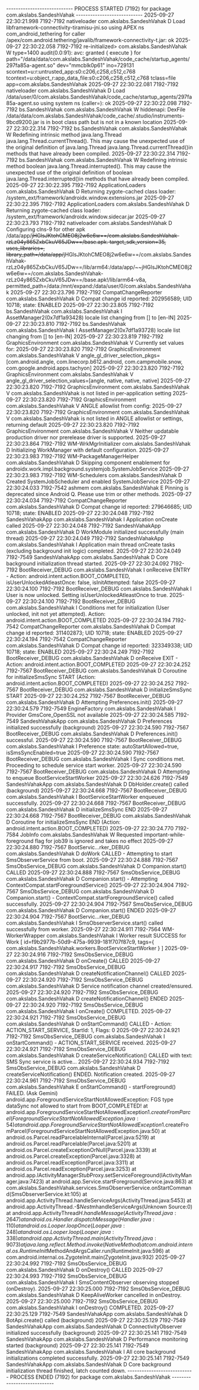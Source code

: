 ---------------------------- PROCESS STARTED (7192) for package com.akslabs.SandeshVahak ----------------------------
2025-09-27 22:30:21.998  7192-7192  nativeloader            com.akslabs.SandeshVahak             D  Load libframework-connectivity-tiramisu-jni.so using APEX ns com_android_tethering for caller /apex/com.android.tethering/javalib/framework-connectivity-t.jar: ok
2025-09-27 22:30:22.058  7192-7192  re-initialized>         com.akslabs.SandeshVahak             W  type=1400 audit(0.0:91): avc:  granted  { execute } for  path="/data/data/com.akslabs.SandeshVahak/code_cache/startup_agents/297fa85a-agent.so" dev="mmcblk0p61" ino=729131 scontext=u:r:untrusted_app:s0:c206,c258,c512,c768 tcontext=u:object_r:app_data_file:s0:c206,c258,c512,c768 tclass=file app=com.akslabs.SandeshVahak
2025-09-27 22:30:22.081  7192-7192  nativeloader            com.akslabs.SandeshVahak             D  Load /data/user/0/com.akslabs.SandeshVahak/code_cache/startup_agents/297fa85a-agent.so using system ns (caller=<unknown>): ok
2025-09-27 22:30:22.098  7192-7192  bs.SandeshVahak         com.akslabs.SandeshVahak             W  hiddenapi: DexFile /data/data/com.akslabs.SandeshVahak/code_cache/.studio/instruments-9bcd9200.jar is in boot class path but is not in a known location
2025-09-27 22:30:22.314  7192-7192  bs.SandeshVahak         com.akslabs.SandeshVahak             W  Redefining intrinsic method java.lang.Thread java.lang.Thread.currentThread(). This may cause the unexpected use of the original definition of java.lang.Thread java.lang.Thread.currentThread()in methods that have already been compiled.
2025-09-27 22:30:22.314  7192-7192  bs.SandeshVahak         com.akslabs.SandeshVahak             W  Redefining intrinsic method boolean java.lang.Thread.interrupted(). This may cause the unexpected use of the original definition of boolean java.lang.Thread.interrupted()in methods that have already been compiled.
2025-09-27 22:30:22.395  7192-7192  ApplicationLoaders      com.akslabs.SandeshVahak             D  Returning zygote-cached class loader: /system_ext/framework/androidx.window.extensions.jar
2025-09-27 22:30:22.395  7192-7192  ApplicationLoaders      com.akslabs.SandeshVahak             D  Returning zygote-cached class loader: /system_ext/framework/androidx.window.sidecar.jar
2025-09-27 22:30:23.793  7192-7192  nativeloader            com.akslabs.SandeshVahak             D  Configuring clns-9 for other apk /data/app/~~jHGlsJKtohCMEO8j2w6e6w==/com.akslabs.SandeshVahak-rzLz04y865ZxbCkuV65JDw==/base.apk. target_sdk_version=35, uses_libraries=, library_path=/data/app/~~jHGlsJKtohCMEO8j2w6e6w==/com.akslabs.SandeshVahak-rzLz04y865ZxbCkuV65JDw==/lib/arm64:/data/app/~~jHGlsJKtohCMEO8j2w6e6w==/com.akslabs.SandeshVahak-rzLz04y865ZxbCkuV65JDw==/base.apk!/lib/arm64-v8a, permitted_path=/data:/mnt/expand:/data/user/0/com.akslabs.SandeshVahak
2025-09-27 22:30:23.796  7192-7192  CompatChangeReporter    com.akslabs.SandeshVahak             D  Compat change id reported: 202956589; UID 10718; state: ENABLED
2025-09-27 22:30:23.805  7192-7192  bs.SandeshVahak         com.akslabs.SandeshVahak             I  AssetManager2(0x7df1a93428) locale list changing from [] to [en-IN]
2025-09-27 22:30:23.810  7192-7192  bs.SandeshVahak         com.akslabs.SandeshVahak             I  AssetManager2(0x7df1a93728) locale list changing from [] to [en-IN]
2025-09-27 22:30:23.819  7192-7192  GraphicsEnvironment     com.akslabs.SandeshVahak             V  Currently set values for:
2025-09-27 22:30:23.820  7192-7192  GraphicsEnvironment     com.akslabs.SandeshVahak             V    angle_gl_driver_selection_pkgs=[com.android.angle, com.linecorp.b612.android, com.campmobile.snow, com.google.android.apps.tachyon]
2025-09-27 22:30:23.820  7192-7192  GraphicsEnvironment     com.akslabs.SandeshVahak             V    angle_gl_driver_selection_values=[angle, native, native, native]
2025-09-27 22:30:23.820  7192-7192  GraphicsEnvironment     com.akslabs.SandeshVahak             V  com.akslabs.SandeshVahak is not listed in per-application setting
2025-09-27 22:30:23.820  7192-7192  GraphicsEnvironment     com.akslabs.SandeshVahak             V  ANGLE allowlist from config:
2025-09-27 22:30:23.820  7192-7192  GraphicsEnvironment     com.akslabs.SandeshVahak             V  com.akslabs.SandeshVahak is not listed in ANGLE allowlist or settings, returning default
2025-09-27 22:30:23.820  7192-7192  GraphicsEnvironment     com.akslabs.SandeshVahak             V  Neither updatable production driver nor prerelease driver is supported.
2025-09-27 22:30:23.864  7192-7192  WM-WrkMgrInitializer    com.akslabs.SandeshVahak             D  Initializing WorkManager with default configuration.
2025-09-27 22:30:23.983  7192-7192  WM-PackageManagerHelper com.akslabs.SandeshVahak             D  Skipping component enablement for androidx.work.impl.background.systemjob.SystemJobService
2025-09-27 22:30:23.983  7192-7192  WM-Schedulers           com.akslabs.SandeshVahak             D  Created SystemJobScheduler and enabled SystemJobService
2025-09-27 22:30:24.033  7192-7542  ashmem                  com.akslabs.SandeshVahak             E  Pinning is deprecated since Android Q. Please use trim or other methods.
2025-09-27 22:30:24.034  7192-7192  CompatChangeReporter    com.akslabs.SandeshVahak             D  Compat change id reported: 279646685; UID 10718; state: ENABLED
2025-09-27 22:30:24.048  7192-7192  SandeshVahakApp         com.akslabs.SandeshVahak             I  Application onCreate called
2025-09-27 22:30:24.048  7192-7192  SandeshVahakApp         com.akslabs.SandeshVahak             D  WorkModule initialized successfully (main thread)
2025-09-27 22:30:24.049  7192-7192  SandeshVahakApp         com.akslabs.SandeshVahak             I  Application main thread onCreate tasks (excluding background init logic) completed.
2025-09-27 22:30:24.049  7192-7549  SandeshVahakApp         com.akslabs.SandeshVahak             D  Core background initialization thread started.
2025-09-27 22:30:24.092  7192-7192  BootReceiver_DEBUG      com.akslabs.SandeshVahak             I  onReceive ENTRY - Action: android.intent.action.BOOT_COMPLETED, isUserUnlockedAtleastOnce: false, isInitAttempted: false
2025-09-27 22:30:24.100  7192-7192  BootReceiver_DEBUG      com.akslabs.SandeshVahak             I  User is now unlocked. Setting isUserUnlockedAtleastOnce to true.
2025-09-27 22:30:24.100  7192-7192  BootReceiver_DEBUG      com.akslabs.SandeshVahak             I  Conditions met for initialization (User unlocked, init not yet attempted). Action: android.intent.action.BOOT_COMPLETED
2025-09-27 22:30:24.194  7192-7542  CompatChangeReporter    com.akslabs.SandeshVahak             D  Compat change id reported: 311402873; UID 10718; state: ENABLED
2025-09-27 22:30:24.194  7192-7542  CompatChangeReporter    com.akslabs.SandeshVahak             D  Compat change id reported: 323349338; UID 10718; state: ENABLED
2025-09-27 22:30:24.249  7192-7192  BootReceiver_DEBUG      com.akslabs.SandeshVahak             D  onReceive EXIT - Action: android.intent.action.BOOT_COMPLETED
2025-09-27 22:30:24.252  7192-7567  BootReceiver_DEBUG      com.akslabs.SandeshVahak             D  Coroutine for initializeSmsSync START (Action: android.intent.action.BOOT_COMPLETED)
2025-09-27 22:30:24.252  7192-7567  BootReceiver_DEBUG      com.akslabs.SandeshVahak             D  initializeSmsSync START
2025-09-27 22:30:24.252  7192-7567  BootReceiver_DEBUG      com.akslabs.SandeshVahak             D  Attempting Preferences.init()
2025-09-27 22:30:24.579  7192-7549  EngineFactory           com.akslabs.SandeshVahak             I  Provider GmsCore_OpenSSL not available
2025-09-27 22:30:24.585  7192-7549  SandeshVahakApp         com.akslabs.SandeshVahak             D  Preferences initialized successfully (background)
2025-09-27 22:30:24.590  7192-7567  BootReceiver_DEBUG      com.akslabs.SandeshVahak             D  Preferences.init() successful.
2025-09-27 22:30:24.590  7192-7567  BootReceiver_DEBUG      com.akslabs.SandeshVahak             I  Preference state: autoStartAllowed=true, isSmsSyncEnabled=true
2025-09-27 22:30:24.590  7192-7567  BootReceiver_DEBUG      com.akslabs.SandeshVahak             I  Sync conditions met. Proceeding to schedule service start worker.
2025-09-27 22:30:24.590  7192-7567  BootReceiver_DEBUG      com.akslabs.SandeshVahak             D  Attempting to enqueue BootServiceStartWorker
2025-09-27 22:30:24.626  7192-7549  SandeshVahakApp         com.akslabs.SandeshVahak             D  DbHolder.create() called (background)
2025-09-27 22:30:24.668  7192-7567  BootReceiver_DEBUG      com.akslabs.SandeshVahak             I  BootServiceStartWorker enqueued successfully.
2025-09-27 22:30:24.668  7192-7567  BootReceiver_DEBUG      com.akslabs.SandeshVahak             D  initializeSmsSync END
2025-09-27 22:30:24.668  7192-7567  BootReceiver_DEBUG      com.akslabs.SandeshVahak             D  Coroutine for initializeSmsSync END (Action: android.intent.action.BOOT_COMPLETED)
2025-09-27 22:30:24.770  7192-7584  JobInfo                 com.akslabs.SandeshVahak             W  Requested important-while-foreground flag for job39 is ignored and takes no effect
2025-09-27 22:30:24.880  7192-7567  BootServic...rker_DEBUG com.akslabs.SandeshVahak             D  doWork CALLED - Attempting to start SmsObserverService from boot.
2025-09-27 22:30:24.888  7192-7567  SmsObsService_DEBUG     com.akslabs.SandeshVahak             D  Companion.start() CALLED
2025-09-27 22:30:24.888  7192-7567  SmsObsService_DEBUG     com.akslabs.SandeshVahak             D  Companion.start() - Attempting ContextCompat.startForegroundService()
2025-09-27 22:30:24.904  7192-7567  SmsObsService_DEBUG     com.akslabs.SandeshVahak             D  Companion.start() - ContextCompat.startForegroundService() called successfully.
2025-09-27 22:30:24.904  7192-7567  SmsObsService_DEBUG     com.akslabs.SandeshVahak             D  Companion.start() ENDED
2025-09-27 22:30:24.904  7192-7567  BootServic...rker_DEBUG com.akslabs.SandeshVahak             I  SmsObserverService.start() called successfully from worker.
2025-09-27 22:30:24.911  7192-7564  WM-WorkerWrapper        com.akslabs.SandeshVahak             I  Worker result SUCCESS for Work [ id=f9b2977b-50d9-475a-9939-181f707f87c9, tags={ com.akslabs.SandeshVahak.workers.BootServiceStartWorker } ]
2025-09-27 22:30:24.916  7192-7192  SmsObsService_DEBUG     com.akslabs.SandeshVahak             D  onCreate() CALLED
2025-09-27 22:30:24.917  7192-7192  SmsObsService_DEBUG     com.akslabs.SandeshVahak             D  createNotificationChannel() CALLED
2025-09-27 22:30:24.920  7192-7192  SmsObsService_DEBUG     com.akslabs.SandeshVahak             D  Service notification channel created/ensured.
2025-09-27 22:30:24.920  7192-7192  SmsObsService_DEBUG     com.akslabs.SandeshVahak             D  createNotificationChannel() ENDED
2025-09-27 22:30:24.920  7192-7192  SmsObsService_DEBUG     com.akslabs.SandeshVahak             I  onCreate() COMPLETED.
2025-09-27 22:30:24.921  7192-7192  SmsObsService_DEBUG     com.akslabs.SandeshVahak             D  onStartCommand() CALLED - Action: ACTION_START_SERVICE, StartId: 1, Flags: 0
2025-09-27 22:30:24.921  7192-7192  SmsObsService_DEBUG     com.akslabs.SandeshVahak             I  onStartCommand() - ACTION_START_SERVICE received.
2025-09-27 22:30:24.921  7192-7192  SmsObsService_DEBUG     com.akslabs.SandeshVahak             D  createServiceNotification() CALLED with text: SMS Sync service is active...
2025-09-27 22:30:24.934  7192-7192  SmsObsService_DEBUG     com.akslabs.SandeshVahak             D  createServiceNotification() ENDED. Notification created.
2025-09-27 22:30:24.961  7192-7192  SmsObsService_DEBUG     com.akslabs.SandeshVahak             E  onStartCommand() - startForeground() FAILED. (Ask Gemini)
android.app.ForegroundServiceStartNotAllowedException: FGS type dataSync not allowed to start from BOOT_COMPLETED!
at android.app.ForegroundServiceStartNotAllowedException$1.createFromParcel(ForegroundServiceStartNotAllowedException.java:54)
at android.app.ForegroundServiceStartNotAllowedException$1.createFromParcel(ForegroundServiceStartNotAllowedException.java:50)
at android.os.Parcel.readParcelableInternal(Parcel.java:5219)
at android.os.Parcel.readParcelable(Parcel.java:5201)
at android.os.Parcel.createExceptionOrNull(Parcel.java:3339)
at android.os.Parcel.createException(Parcel.java:3328)
at android.os.Parcel.readException(Parcel.java:3311)
at android.os.Parcel.readException(Parcel.java:3253)
at android.app.IActivityManager$Stub$Proxy.setServiceForeground(IActivityManager.java:7423)
at android.app.Service.startForeground(Service.java:863)
at com.akslabs.SandeshVahak.services.SmsObserverService.onStartCommand(SmsObserverService.kt:105)
at android.app.ActivityThread.handleServiceArgs(ActivityThread.java:5453)
at android.app.ActivityThread.-$$Nest$mhandleServiceArgs(Unknown Source:0)
at android.app.ActivityThread$H.handleMessage(ActivityThread.java:2647)
at android.os.Handler.dispatchMessage(Handler.java:110)
at android.os.Looper.loopOnce(Looper.java:248)
at android.os.Looper.loop(Looper.java:338)
at android.app.ActivityThread.main(ActivityThread.java:9073)
at java.lang.reflect.Method.invoke(Native Method)
at com.android.internal.os.RuntimeInit$MethodAndArgsCaller.run(RuntimeInit.java:596)
at com.android.internal.os.ZygoteInit.main(ZygoteInit.java:932)
2025-09-27 22:30:24.992  7192-7192  SmsObsService_DEBUG     com.akslabs.SandeshVahak             D  onDestroy() CALLED
2025-09-27 22:30:24.993  7192-7192  SmsObsService_DEBUG     com.akslabs.SandeshVahak             I  SmsContentObserver observing stopped (onDestroy).
2025-09-27 22:30:25.000  7192-7192  SmsObsService_DEBUG     com.akslabs.SandeshVahak             D  KeepAliveWorker cancelled in onDestroy.
2025-09-27 22:30:25.000  7192-7192  SmsObsService_DEBUG     com.akslabs.SandeshVahak             I  onDestroy() COMPLETED.
2025-09-27 22:30:25.129  7192-7549  SandeshVahakApp         com.akslabs.SandeshVahak             D  BotApi.create() called (background)
2025-09-27 22:30:25.129  7192-7549  SandeshVahakApp         com.akslabs.SandeshVahak             D  ConnectivityObserver initialized successfully (background)
2025-09-27 22:30:25.141  7192-7549  SandeshVahakApp         com.akslabs.SandeshVahak             D  Performance monitoring started (background)
2025-09-27 22:30:25.141  7192-7549  SandeshVahakApp         com.akslabs.SandeshVahak             I  All core background initializations completed successfully.
2025-09-27 22:30:25.141  7192-7549  SandeshVahakApp         com.akslabs.SandeshVahak             D  Core background initialization thread finished, latch counted down.
---------------------------- PROCESS ENDED (7192) for package com.akslabs.SandeshVahak ----------------------------
